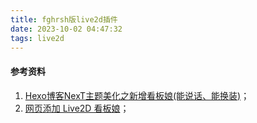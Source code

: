 ```yaml
---
title: fghrsh版live2d插件
date: 2023-10-02 04:47:32
tags: live2d
---
```


#### 参考资料

1. [Hexo博客NexT主题美化之新增看板娘(能说话、能换装)](https://zhuanlan.zhihu.com/p/58325389)；
2. [网页添加 Live2D 看板娘](https://www.fghrsh.net/post/123.html)；
